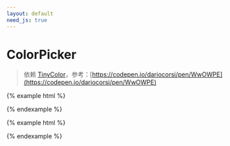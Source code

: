```yaml
---
layout: default
need_js: true
---
```


# ColorPicker

> 依赖 [TinyColor](https://github.com/bgrins/TinyColor)，参考：[https://codepen.io/dariocorsi/pen/WwOWPE](https://codepen.io/dariocorsi/pen/WwOWPE)

{% example html %}
<div class="ui-color-trigger" id="color-trigger" data-color="#000000" style="background-color: #000">
  <input type="hidden" name="color" value="#000000" />
</div>
{% endexample %}

<script src="{{ "./assets/tinycolor.js " | relative_url }}"></script>
{% example html %}
<script>
  var ColorPicker = ui.ColorPicker;
  var btn = document.querySelector('#color-trigger');
  
  new ColorPicker(btn, {
    onChange: function (data) {
      var color = '#' + data;
      btn.style.background = color;
      btn.setAttribute('data-color', color);
      btn.querySelector('input').value = color;
    }
  });
</script>
{% endexample %}